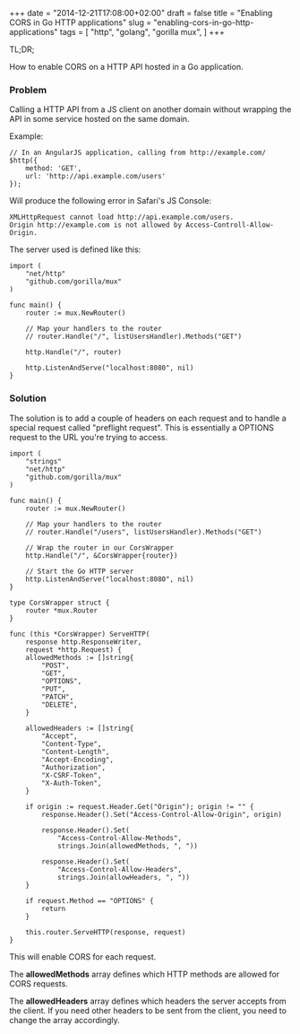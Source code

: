 +++
date = "2014-12-21T17:08:00+02:00"
draft = false
title = "Enabling CORS in Go HTTP applications"
slug = "enabling-cors-in-go-http-applications"
tags = [ "http", "golang", "gorilla mux", ]
+++

TL;DR;

How to enable CORS on a HTTP API hosted in a Go application.

<!--more-->

### Problem

Calling a HTTP API from a JS client on another domain without wrapping the API
in some service hosted on the same domain.

Example:

    // In an AngularJS application, calling from http://example.com/
    $http({
        method: 'GET',
        url: 'http://api.example.com/users'
    });

Will produce the following error in Safari's JS Console:

    XMLHttpRequest cannot load http://api.example.com/users.
    Origin http://example.com is not allowed by Access-Controll-Allow-Origin.

The server used is defined like this:

    import (
        "net/http"
        "github.com/gorilla/mux"
    )

    func main() {
        router := mux.NewRouter()

        // Map your handlers to the router
        // router.Handle("/", listUsersHandler).Methods("GET")

        http.Handle("/", router)

        http.ListenAndServe("localhost:8080", nil)
    }

### Solution

The solution is to add a couple of headers on each request and to handle a
special request called "preflight request". This is essentially a
OPTIONS request to the URL you're trying to access.

    import (
        "strings"
        "net/http"
        "github.com/gorilla/mux"
    )

    func main() {
        router := mux.NewRouter()

        // Map your handlers to the router
        // router.Handle("/users", listUsersHandler).Methods("GET")

        // Wrap the router in our CorsWrapper
        http.Handle("/", &CorsWrapper{router})

        // Start the Go HTTP server
        http.ListenAndServe("localhost:8080", nil)
    }

    type CorsWrapper struct {
        router *mux.Router
    }

    func (this *CorsWrapper) ServeHTTP(
        response http.ResponseWriter,
        request *http.Request) {
        allowedMethods := []string{
            "POST",
            "GET",
            "OPTIONS",
            "PUT",
            "PATCH",
            "DELETE",
        }

        allowedHeaders := []string{
            "Accept",
            "Content-Type",
            "Content-Length",
            "Accept-Encoding",
            "Authorization",
            "X-CSRF-Token",
            "X-Auth-Token",
        }

        if origin := request.Header.Get("Origin"); origin != "" {
            response.Header().Set("Access-Control-Allow-Origin", origin)

            response.Header().Set(
                "Access-Control-Allow-Methods",
                strings.Join(allowedMethods, ", "))

            response.Header().Set(
                "Access-Control-Allow-Headers",
                strings.Join(allowHeaders, ", "))
        }

        if request.Method == "OPTIONS" {
            return
        }

        this.router.ServeHTTP(response, request)
    }

This will enable CORS for each request.

The **allowedMethods** array defines which HTTP methods are allowed for
CORS requests.

The **allowedHeaders** array defines which headers the server accepts from the
client. If you need other headers to be sent from the client, you need to
change the array accordingly.